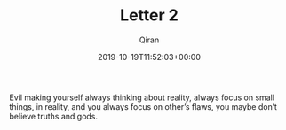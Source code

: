 ﻿---
title: Letter 2
author: Qiran
type: post
date: 2019-10-19T11:52:03+00:00
aliases: ["/letter-2/"]
tags:
  - The Screwtape Letters

---
Evil making yourself always thinking about reality, always focus on small things, in reality, and you always focus on other&#8217;s flaws, you maybe don&#8217;t believe truths and gods.
